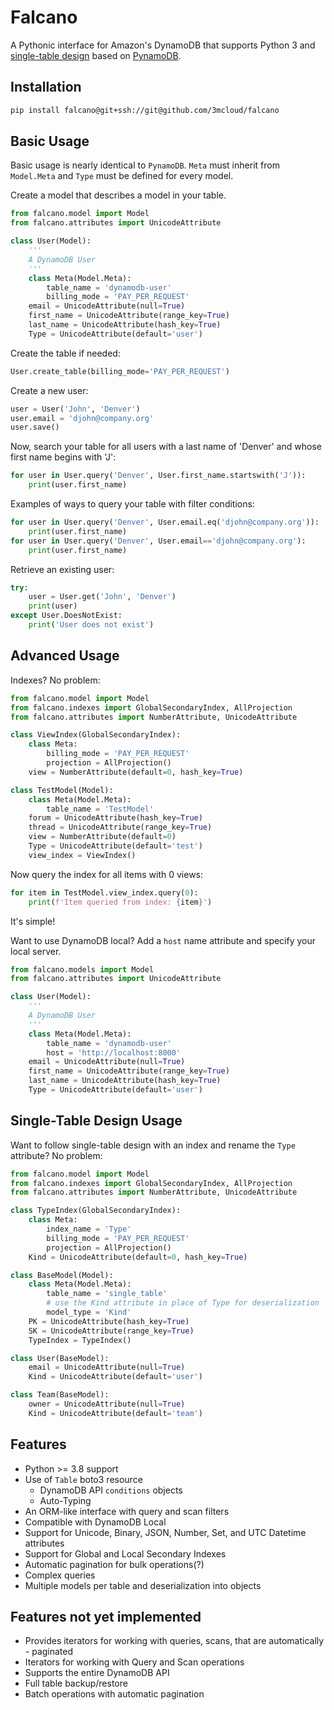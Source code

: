 # Falcano

A Pythonic interface for Amazon's DynamoDB that supports Python 3 and [single-table design](https://www.alexdebrie.com/posts/dynamodb-single-table/) based on [PynamoDB](https://github.com/pynamodb/PynamoDB).

## Installation

```bash
pip install falcano@git+ssh://git@github.com/3mcloud/falcano
```

## Basic Usage

Basic usage is nearly identical to `PynamoDB`. `Meta` must inherit from `Model.Meta` and `Type` must be defined for every model.

Create a model that describes a model in your table.

```python
from falcano.model import Model
from falcano.attributes import UnicodeAttribute

class User(Model):
    '''
    A DynamoDB User
    '''
    class Meta(Model.Meta):
        table_name = 'dynamodb-user'
        billing_mode = 'PAY_PER_REQUEST'
    email = UnicodeAttribute(null=True)
    first_name = UnicodeAttribute(range_key=True)
    last_name = UnicodeAttribute(hash_key=True)
    Type = UnicodeAttribute(default='user')
```

Create the table if needed:

```python
User.create_table(billing_mode='PAY_PER_REQUEST')
```

Create a new user:

```python
user = User('John', 'Denver')
user.email = 'djohn@company.org'
user.save()
```

Now, search your table for all users with a last name of 'Denver' and whose first name begins with 'J':

```python
for user in User.query('Denver', User.first_name.startswith('J')):
    print(user.first_name)
```

Examples of ways to query your table with filter conditions:

```python
for user in User.query('Denver', User.email.eq('djohn@company.org')):
    print(user.first_name)
for user in User.query('Denver', User.email=='djohn@company.org'):
    print(user.first_name)
```

Retrieve an existing user:

```python
try:
    user = User.get('John', 'Denver')
    print(user)
except User.DoesNotExist:
    print('User does not exist')
```

## Advanced Usage

Indexes? No problem:

```python
from falcano.model import Model
from falcano.indexes import GlobalSecondaryIndex, AllProjection
from falcano.attributes import NumberAttribute, UnicodeAttribute

class ViewIndex(GlobalSecondaryIndex):
    class Meta:
        billing_mode = 'PAY_PER_REQUEST'
        projection = AllProjection()
    view = NumberAttribute(default=0, hash_key=True)

class TestModel(Model):
    class Meta(Model.Meta):
        table_name = 'TestModel'
    forum = UnicodeAttribute(hash_key=True)
    thread = UnicodeAttribute(range_key=True)
    view = NumberAttribute(default=0)
    Type = UnicodeAttribute(default='test')
    view_index = ViewIndex()
```

Now query the index for all items with 0 views:

```python
for item in TestModel.view_index.query(0):
    print(f'Item queried from index: {item}')
```

It's simple!

Want to use DynamoDB local? Add a `host` name attribute and specify your local server.

```python
from falcano.models import Model
from falcano.attributes import UnicodeAttribute

class User(Model):
    '''
    A DynamoDB User
    '''
    class Meta(Model.Meta):
        table_name = 'dynamodb-user'
        host = 'http://localhost:8000'
    email = UnicodeAttribute(null=True)
    first_name = UnicodeAttribute(range_key=True)
    last_name = UnicodeAttribute(hash_key=True)
    Type = UnicodeAttribute(default='user')
```

## Single-Table Design Usage

Want to follow single-table design with an index and rename the `Type` attribute? No problem:

```python
from falcano.model import Model
from falcano.indexes import GlobalSecondaryIndex, AllProjection
from falcano.attributes import NumberAttribute, UnicodeAttribute

class TypeIndex(GlobalSecondaryIndex):
    class Meta:
        index_name = 'Type'
        billing_mode = 'PAY_PER_REQUEST'
        projection = AllProjection()
    Kind = UnicodeAttribute(default=0, hash_key=True)

class BaseModel(Model):
    class Meta(Model.Meta):
        table_name = 'single_table'
        # use the Kind attribute in place of Type for deserialization
        model_type = 'Kind'
    PK = UnicodeAttribute(hash_key=True)
    SK = UnicodeAttribute(range_key=True)
    TypeIndex = TypeIndex()

class User(BaseModel):
    email = UnicodeAttribute(null=True)
    Kind = UnicodeAttribute(default='user')

class Team(BaseModel):
    owner = UnicodeAttribute(null=True)
    Kind = UnicodeAttribute(default='team')
```

## Features

- Python >= 3.8 support
- Use of `Table` boto3 resource
  - DynamoDB API `conditions` objects
  - Auto-Typing
- An ORM-like interface with query and scan filters
- Compatible with DynamoDB Local
- Support for Unicode, Binary, JSON, Number, Set, and UTC Datetime attributes
- Support for Global and Local Secondary Indexes
- Automatic pagination for bulk operations(?)
- Complex queries
- Multiple models per table and deserialization into objects

## Features not yet implemented

- Provides iterators for working with queries, scans, that are automatically - paginated
- Iterators for working with Query and Scan operations
- Supports the entire DynamoDB API
- Full table backup/restore
- Batch operations with automatic pagination
